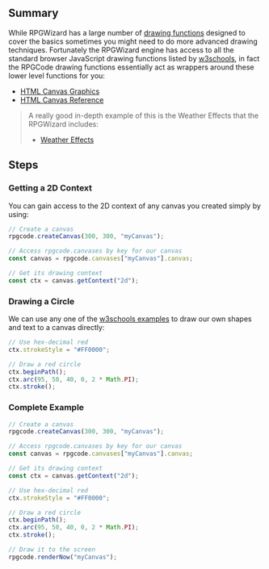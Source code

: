 ## Summary
While RPGWizard has a large number of <a href="Draw2D.html" target="_blank">drawing functions</a> designed to cover the basics sometimes you might need to do more advanced drawing techniques. Fortunately the RPGWizard engine has access to all the standard browser JavaScript drawing functions listed by <a href="https://www.w3schools.com/tags/ref_canvas.asp" target="_blank">w3schools</a>, in fact the RPGCode drawing functions essentially act as wrappers around these lower level functions for you:

* <a href="https://www.w3schools.com/html/html5_canvas.asp" target="_blank">HTML Canvas Graphics</a>
* <a href="https://www.w3schools.com/tags/ref_canvas.asp" target="_blank">HTML Canvas Reference</a>

> A really good in-depth example of this is the Weather Effects that the RPGWizard includes:
> * <a href="https://github.com/swordmaster2k/rpgwizard/blob/develop/demo/The%20Wizard's%20Tower/Programs/defaults/weather.js#L160" target="_blank">Weather Effects</a>

## Steps

### Getting a 2D Context

You can gain access to the 2D context of any canvas you created simply by using:

```javascript
// Create a canvas
rpgcode.createCanvas(300, 300, "myCanvas");

// Access rpgcode.canvases by key for our canvas
const canvas = rpgcode.canvases["myCanvas"].canvas;

// Get its drawing context
const ctx = canvas.getContext("2d");
```

### Drawing a Circle

We can use any one of the <a href="https://www.w3schools.com/html/html5_canvas.asp" target="_blank">w3schools examples</a> to draw our own shapes and text to a canvas directly:

```javascript
// Use hex-decimal red
ctx.strokeStyle = "#FF0000";

// Draw a red circle
ctx.beginPath();
ctx.arc(95, 50, 40, 0, 2 * Math.PI);
ctx.stroke();
```

### Complete Example

```javascript
// Create a canvas
rpgcode.createCanvas(300, 300, "myCanvas");

// Access rpgcode.canvases by key for our canvas
const canvas = rpgcode.canvases["myCanvas"].canvas;

// Get its drawing context
const ctx = canvas.getContext("2d");

// Use hex-decimal red
ctx.strokeStyle = "#FF0000";

// Draw a red circle
ctx.beginPath();
ctx.arc(95, 50, 40, 0, 2 * Math.PI);
ctx.stroke();

// Draw it to the screen
rpgcode.renderNow("myCanvas");
```

